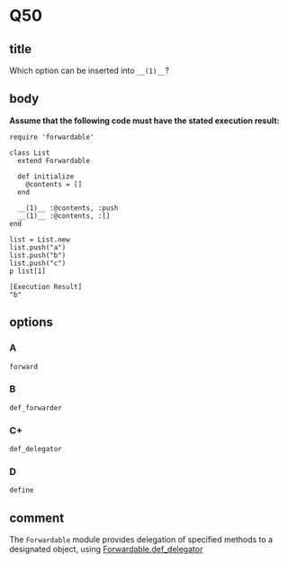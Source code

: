 # Q50

## title

Which option can be inserted into `__(1)__`?

## body

**Assume that the following code must have the stated execution result:**

```
require 'forwardable'

class List
  extend Forwardable

  def initialize
    @contents = []
  end

  __(1)__ :@contents, :push
  __(1)__ :@contents, :[]
end

list = List.new
list.push("a")
list.push("b")
list.push("c")
p list[1]

[Execution Result]
"b"
```

## options

### A

`forward`

### B

`def_forwarder`

### C+

`def_delegator`

### D

`define`

## comment

The `Forwardable` module provides delegation of specified methods to a designated object, using [Forwardable.def_delegator](https://docs.ruby-lang.org/en/3.1/Forwardable.html#method-i-def_delegator)
